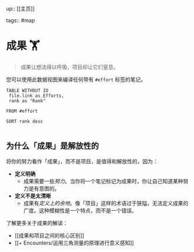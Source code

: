 up:: [[主页]]

tags:: #map

# 成果 🏋️

> 成果让想法得以呼吸，项目却让它们窒息。

您可以使用此数据视图来编译任何带有 `#effort` 标签的笔记。

``` dataview
TABLE WITHOUT ID
 file.link as Efforts,
 rank as "Rank"

FROM #effort

SORT rank desc


```

## 为什么「成果」是解放性的

将你的努力看作「成果」，而不是项目，是值得和解放性的，因为：

-   **定义明确**
    -   成果需要一些*努力*。当你将一个笔记标记为成果时，你让自己知道某种努力是有意图的。
-   **定义不是太清晰**
    -   成果有*定义上的余地*。像「项目」这样的术语过于狭隘，无法定义成果的广度。这种模糊性是一个特点，而不是一个错误。

了解更多关于成果的解读：

- [[成果和项目之间的核心区别]]
- [[+ Encounters/运用三角测量的原理进行意义感知]]
